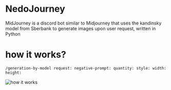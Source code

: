 # NedoJourney

MidJourney is a discord bot similar to Midjourney that uses the kandinsky model from Sberbank to generate images upon user request, written in Python

# how it works?

```
/generation-by-model request: negative-prompt: quantity: style: width: height:
```
![how it works](https://github.com/Kalarkson/NedoJourney/blob/main/gif.gif?raw=true)